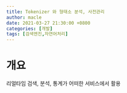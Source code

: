```yaml
---
title: Tokenizer 와 형태소 분석, 사전관리
author: macle
date: 2021-03-27 21:30:00 +0800
categories: [개발]
tags: [검색엔진,자연어처리]
---
```


# 개요
리얼타임 검색, 분석, 통계가 어떠한 서비스에서 활용

